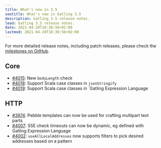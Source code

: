 ```yaml
---
title: What's new in 3.5
seotitle: What's new in Gatling 3.5
description: Gatling 3.5 release notes.
lead: Gatling 3.5 release notes.
date: 2021-04-20T18:30:56+02:00
lastmod: 2021-04-20T18:30:56+02:00
---
```


For more detailed release notes, including patch releases, please check the [milestones on GitHub](https://github.com/gatling/gatling/milestones?state=closed).

## Core

* [#4015](https://github.com/gatling/gatling/issues/4015): New `bodyLength` check
* [#4018](https://github.com/gatling/gatling/issues/4018): Support Scala case classes in `jsonStringify`
* [#4019](https://github.com/gatling/gatling/issues/4019): Support Scala case classes in `Gatling Expression Language

## HTTP

* [#3974](https://github.com/gatling/gatling/issues/3974): Pebble templates can now be used for crafting multipart text parts
* [#4007](https://github.com/gatling/gatling/issues/4007): SSE check timeouts can now be dynamic, eg defined with Gatling Expression Language
* [#4002](https://github.com/gatling/gatling/issues/4002): `useAllLocalAddresses` now supports filters to pick desired addresses based on a pattern
